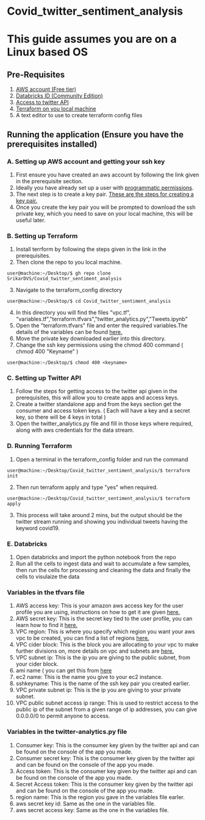 # Covid_twitter_sentiment_analysis

# This guide assumes you are on a Linux based OS

## Pre-Requisites
1. [AWS account (Free tier)](https://aws.amazon.com/premiumsupport/knowledge-center/create-and-activate-aws-account/)
2. [Databricks ID (Community Edition)](https://community.cloud.databricks.com/login.html)
3. [Access to twitter API](https://developer.twitter.com/en/docs/twitter-api/getting-started/getting-access-to-the-twitter-api)
4. [Terraform on you local machine](https://learn.hashicorp.com/tutorials/terraform/install-cli)
5. A text editor to use to create terraform config files

## Running the application (Ensure you have the prerequisites installed)

### A. Setting up AWS account and getting your ssh key
  1. First ensure you have created an aws account by following the link given in the prerequisite section.
  2. Ideally you have already set up a user with [programmatic permissions](https://docs.aws.amazon.com/IAM/latest/UserGuide/id_users_create.html).
  3. The next step is to create a key pair. [These are the steps for creating a key pair.](https://docs.aws.amazon.com/AWSEC2/latest/UserGuide/ec2-key-pairs.html)
  4. Once you create the key pair you will be prompted to download the ssh private key, which you need to save on your local machine, this will be useful later.
### B. Setting up Terraform
  1. Install terrform by following the steps given in the link in the prerequisites.
  2. Then clone the repo to you local machine.
  ```console
user@machine:~/Desktop/$ gh repo clone SrikarDVS/Covid_twitter_sentiment_analysis
```
  3. Navigate to the terraform_config directory
```console
user@machine:~/Desktop/$ cd Covid_twitter_sentiment_analysis
```
  4. In this directory you will find the files "vpc.tf", "variables.tf","terraform.tfvars","twitter_analytics.py","Tweets.ipynb"
  5. Open the "terraform.tfvars" file and enter the required variables.The details of the variables can be found [here.](#variables-in-the-tfvars-file)
  7. Move the private key downloaded earlier into this directory.
  8. Change the ssh key permissions using the chmod 400 command ( chmod 400 "Keyname" )
  ```console
user@machine:~/Desktop/$ chmod 400 <keyname>
```
  
### C. Setting up Twitter API
  1. Follow the steps for getting access to the twitter api given in the prerequisites, this will allow you to create apps and access keys.
  2. Create a twitter standalone app and from the keys section get the consumer and access token keys. ( Each will have a key and a secret key, so there will be 4 keys in total )
  3. Open the twitter_analytics.py file and fill in those keys where required, along with aws credentials for the data stream.
  
### D. Running Terraform
  1. Open a terminal in the terraform_config folder and run the command  
```console
user@machine:~/Desktop/Covid_twitter_sentiment_analysis/$ terraform init 
```
  2. Then run terraform apply and type "yes" when required.
```console
user@machine:~/Desktop/Covid_twitter_sentiment_analysis/$ terraform apply
``` 
  3. This process will take around 2 mins, but the output should be the twitter stream running and showing you individual tweets having the keyword covid19.
  
### E. Databricks
  1. Open databricks and import the python notebook from the repo
  2. Run all the cells to ingest data and wait to accumulate a few samples, then run the cells for processing and cleaning the data and finally the cells to visulaize the data


### Variables in the tfvars file

1. AWS access key: This is your amazon aws access key for the user profile you are using, instructions on how to get it are given [here.](https://docs.aws.amazon.com/general/latest/gr/aws-sec-cred-types.html)
2. AWS secret key: This is the secret key tied to the user profile, you can learn how to find it [here.](https://docs.aws.amazon.com/general/latest/gr/aws-sec-cred-types.html)
3. VPC region: This is where you specify which region you want your aws vpc to be created, you can find a list of regions [here.](https://docs.aws.amazon.com/AmazonRDS/latest/UserGuide/Concepts.RegionsAndAvailabilityZones.html)
4. VPC cider block: This is the block you are allocating to your vpc to make further divisions on, more details on vpc and subnets are [here.](https://docs.aws.amazon.com/vpc/latest/userguide/working-with-vpcs.html)
5. VPC subnet ip: This is the ip you are giving to the public subnet, from your cider block.
6. ami name ( you can get this from [here](https://docs.aws.amazon.com/AWSEC2/latest/UserGuide/finding-an-ami.html)
7. ec2 name: This is the name you give to your ec2 instance.
8. sshkeyname: This is the name of the ssh key pair you created earlier.
9. VPC private subnet ip: This is the ip you are giving to your private subnet.
10. VPC public subnet access ip range: This is used to restrict access to the public ip of the subnet from a given range of ip addresses, you can give 0.0.0.0/0 to permit anyone to access.


### Variables in the twitter-analytics.py file

1. Consumer key: This is the consumer key given by the twitter api and can be found on the console of the app you made.
2. Consumer secret key: This is the consumer key given by the twitter api and can be found on the console of the app you made.
3. Access token: This is the consumer key given by the twitter api and can be found on the console of the app you made.
4. Secret Access token: This is the consumer key given by the twitter api and can be found on the console of the app you made.
5. region name: This is the region you gave in the variables file earler.
6. aws secret key id: Same as the one in the variables file.
7. aws secret access key: Same as the one in the variables file.
